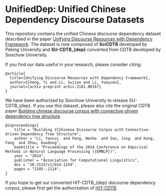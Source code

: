 # UnifiedDep: Unified Chinese Dependency Discourse Datasets

This repository contains the unified Chinese discourse dependency dataset described in the paper [Unifying Discourse Resources with Dependency Framework](https://arxiv.org/pdf/2101.00167.pdf). The dataset is now composed of **SciCDTB** developed by Peking University and **SU-CDTB_{dep}** converted from CDTB developed by Soochow University.

If you find our data useful in your research, please consider citing:

    @article{
      title={Unifying Discourse Resources with Dependency Framework},
      author={Cheng, Yi and Li, Sujian and Li, Yueyuan},
      journal={arXiv preprint arXiv:2101.00167}
    }

We have been authorized by Soochow University to release SU-CDTB_{dep}. If you use this dataset, please also cite the original CDTB paper [Building chinese discourse corpus with connective-driven dependency tree structure](https://www.aclweb.org/anthology/D14-1224.pdf).

    @inproceedings{
        title = "Building {C}hinese Discourse Corpus with Connective-driven Dependency Tree Structure",
        author = "Li, Yancui  and Feng, Wenhe  and Sun, Jing  and Kong, Fang  and Zhou, Guodong",
        booktitle = "Proceedings of the 2014 Conference on Empirical Methods in Natural Language Processing ({EMNLP})",
        year = "2014",
        publisher = "Association for Computational Linguistics",
        doi = "10.3115/v1/D14-1224",
        pages = "2105--2114",
    }

If you hope to get our converted HIT-CDTB_{dep} discourse dependency corpus, please first get the authorization of [HIT-CDTB](http://ir.hit.edu.cn/hit-cdtb/Project%20Introduction.html#download).

